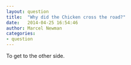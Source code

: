 ```yaml
---
layout: question
title:  "Why did the Chicken cross the road?"
date:   2014-04-25 16:54:46
author: Marcel Newman
categories:
- question
---
```

To get to the other side.